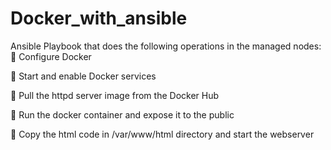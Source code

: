 # Docker_with_ansible
Ansible Playbook that does the following operations in the managed nodes:
🔹 Configure Docker

🔹 Start and enable Docker services

🔹 Pull the httpd server image from the Docker Hub

🔹 Run the docker container and expose it to the public

🔹 Copy the html code in /var/www/html directory and start the webserver
